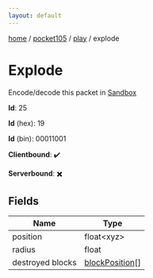 ```yaml
---
layout: default
---
```


[home](/)  /  [pocket105](/protocol/pocket105)  /  [play](/protocol/pocket105/play)  /  explode

# Explode

Encode/decode this packet in [Sandbox](../../../sandbox/pocket105#play.explode)

**Id**: 25

**Id** (hex): 19

**Id** (bin): 00011001

**Clientbound**: ✔️

**Serverbound**: ✖️

## Fields

Name | Type
---|---
position | float&lt;xyz&gt;
radius | float
destroyed blocks | [blockPosition](/protocol/pocket105/types/block-position)[]
